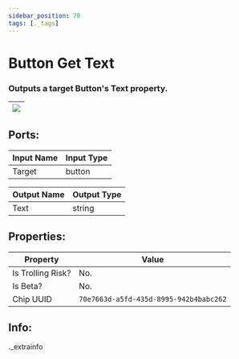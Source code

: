 ```yaml
---
sidebar_position: 70
tags: [._tags]
---
```


# Button Get Text


### Outputs a target Button's Text property.

| ![](https://images-ext-2.discordapp.net/external/MPmIaQzlEPmgGWlgi-WxBBXt0Bjv_zWPkg1y1f_sy3s/https/www.recroomcircuits.com/image/circuit/absolute-value?width=206&height=108) |
|-----|

## Ports:

| Input Name | Input Type |
|-----------|-----------|
| Target | button |

| Output Name | Output Type |
|-----------|-----------|
| Text | string |

## Properties:

| Property  | Value |
|-------------------|-----------|
| Is Trolling Risk? | No. |
| Is Beta? | No. |
| Chip UUID | `70e7663d-a5fd-435d-8995-942b4babc262` |

## Info:
._extrainfo